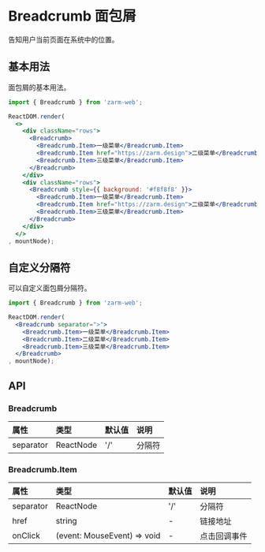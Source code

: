 # Breadcrumb 面包屑
告知用户当前页面在系统中的位置。



## 基本用法
面包屑的基本用法。

```jsx
import { Breadcrumb } from 'zarm-web';

ReactDOM.render(
  <>
    <div className="rows">
      <Breadcrumb>
        <Breadcrumb.Item>一级菜单</Breadcrumb.Item>
        <Breadcrumb.Item href="https://zarm.design">二级菜单</Breadcrumb.Item>
        <Breadcrumb.Item>三级菜单</Breadcrumb.Item>
      </Breadcrumb>
    </div>
    <div className="rows">
      <Breadcrumb style={{ background: '#f8f8f8' }}>
        <Breadcrumb.Item>一级菜单</Breadcrumb.Item>
        <Breadcrumb.Item href="https://zarm.design">二级菜单</Breadcrumb.Item>
        <Breadcrumb.Item>三级菜单</Breadcrumb.Item>
      </Breadcrumb>
    </div>
  </>
, mountNode);
```



## 自定义分隔符
可以自定义面包屑分隔符。

```jsx
import { Breadcrumb } from 'zarm-web';

ReactDOM.render(
  <Breadcrumb separator=">">
    <Breadcrumb.Item>一级菜单</Breadcrumb.Item>
    <Breadcrumb.Item>二级菜单</Breadcrumb.Item>
    <Breadcrumb.Item>三级菜单</Breadcrumb.Item>
  </Breadcrumb>
, mountNode);
```



## API

<h3>Breadcrumb</h3>

| 属性 | 类型 | 默认值 | 说明 |
| :--- | :--- | :--- | :--- |
| separator | ReactNode | '/' | 分隔符 |

<h3>Breadcrumb.Item</h3>

| 属性 | 类型 | 默认值 | 说明 |
| :--- | :--- | :--- | :--- |
| separator | ReactNode | '/' | 分隔符 |
| href | string | - | 链接地址 |
| onClick | (event: MouseEvent) => void | - | 点击回调事件 |
